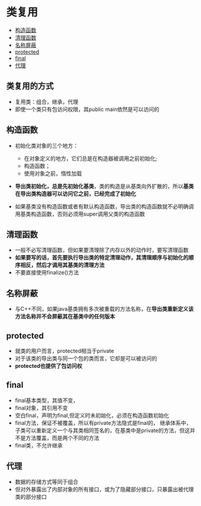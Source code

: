 # 类复用

- [构造函数](#构造函数)
- [清理函数](#清理函数)
- [名称屏蔽](#名称屏蔽)
- [protected](#protected)
- [final](#final)
- [代理](#代理)

## 类复用的方式

- 复用类：组合，继承，代理
- 即使一个类只有包访问权限，其public main依然是可以访问的

## 构造函数

- 初始化类对象的三个地方：
    - 在对象定义的地方，它们总是在构造器被调用之前初始化;
    - 构造函数；
    - 使用对象之前，惰性加载

- **导出类初始化，总是先初始化基类**，类的构造是从基类向外扩散的，所以**基类在导出类构造器可以访问它之前，已经完成了初始化**
- 如果基类没有构造函数或者有默认构造函数，导出类的构造函数就不必明确调用基类构造函数，否则必须用super调用父类的构造函数

## 清理函数

- 一般不必写清理函数，但如果要清理除了内存以外的动作时，要写清理函数
- **如果要写的话，首先要执行导出类的特定清理动作，其清理顺序与初始化的顺序相反，然后才调用其基类的清理方法**
- 不要直接使用finalize()方法

## 名称屏蔽

- 与C++不同，如果java基类拥有多次被重载的方法名称，在**导出类重新定义该方法名称并不会屏蔽其在基类中的任何版本**

## protected

- 就类的用户而言，protected相当于private
- 对于该类的导出类与同一个包的类而言，它却是可以被访问的
- **protected也提供了包访问权**

## final

- final基本类型，其值不变，
- final对象，其引用不变
- 空白final，声明为final,但定义时未初始化，必须在构造函数初始化
- final方法，保证不被覆盖，所以有private方法隐式是final的，
 继承体系中，子类可以重新定义一个与其类相同签名的，在基类中是private的方法，但这并不是方法覆盖，而是两个不同的方法
- final类，不允许继承

## 代理

- 数据的存储方式等同于组合
- 但对外暴露出了内部对象的所有接口，或为了隐藏部分接口，只暴露出被代理类的部分接口
